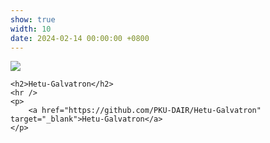 ```yaml
---
show: true
width: 10
date: 2024-02-14 00:00:00 +0800
---
```


<div class="p-4">
    <img data-src="https://api.star-history.com/svg?repos=PKU-DAIR/Hetu-Galvatron&type=Date" class="lazy w-100 rounded-top" src="{{ '/assets/images/empty_300x200.png' | relative_url }}">

    <h2>Hetu-Galvatron</h2>
    <hr />
    <p>
        <a href="https://github.com/PKU-DAIR/Hetu-Galvatron" target="_blank">Hetu-Galvatron</a>
    </p>
</div>